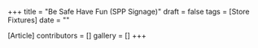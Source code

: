 +++
title = "Be Safe Have Fun (SPP Signage)"
draft = false
tags = [Store Fixtures]
date = ""

[Article]
contributors = []
gallery = []
+++